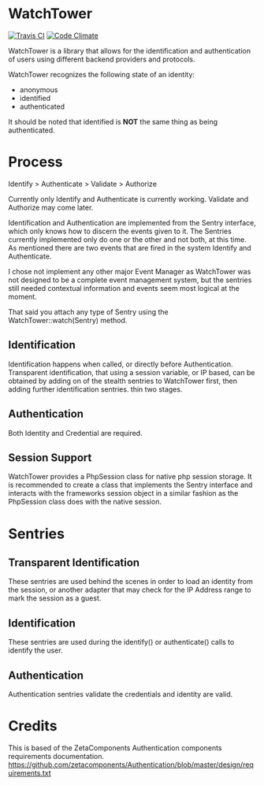 WatchTower
==========

[![Travis CI](https://secure.travis-ci.org/dlundgren/watchtower.png)](https://travis-ci.org/dlundgren/watchtower) [![Code Climate](https://codeclimate.com/github/dlundgren/watchtower/badges/gpa.svg)](https://codeclimate.com/github/dlundgren/watchtower)


WatchTower is a library that allows for the identification and authentication of users using different
backend providers and protocols.

WatchTower recognizes the following state of an identity:

* anonymous
* identified
* authenticated

It should be noted that identified is **NOT** the same thing as being authenticated.

Process
=======

Identify > Authenticate > Validate > Authorize

Currently only Identify and Authenticate is currently working. Validate and Authorize may come later.

Identification and Authentication are implemented from the Sentry interface, which only knows how to discern the events
given to it. The Sentries currently implemented only do one or the other and not both, at this time. As mentioned there
are two events that are fired in the system Identify and Authenticate.

I chose not implement any other major Event Manager as WatchTower was not designed to be a complete event management
system, but the sentries still needed contextual information and events seem most logical at the moment.

That said you attach any type of Sentry using the WatchTower::watch(Sentry) method.

Identification
--------------

Identification happens when called, or directly before Authentication. Transparent identification, that using a
session variable, or IP based, can be obtained by adding on of the stealth sentries to WatchTower first, then adding
further identification sentries. thin two stages.

Authentication
--------------

Both Identity and Credential are required.

Session Support
---------------

WatchTower provides a PhpSession class for native php session storage. It is recommended to create a class that
implements the Sentry interface and interacts with the frameworks session object in a similar fashion as the
PhpSession class does with the native session.

Sentries
========

Transparent Identification
--------------------------

These sentries are used behind the scenes in order to load an identity from the session, or another adapter that may
check for the IP Address range to mark the session as a guest.

Identification
--------------

These sentries are used during the identify() or authenticate() calls to identify the user.

Authentication
--------------

Authentication sentries validate the credentials and identity are valid.

Credits
=======

This is based of the ZetaComponents Authentication components requirements documentation.
https://github.com/zetacomponents/Authentication/blob/master/design/requirements.txt

